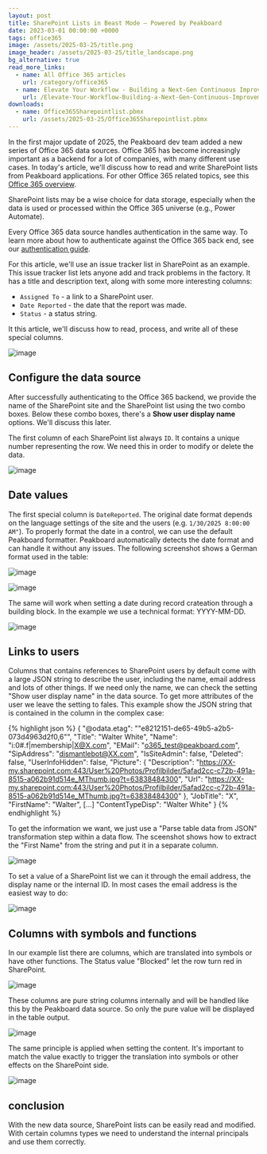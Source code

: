 ```yaml
---
layout: post
title: SharePoint Lists in Beast Mode – Powered by Peakboard
date: 2023-03-01 00:00:00 +0000
tags: office365
image: /assets/2025-03-25/title.png
image_header: /assets/2025-03-25/title_landscape.png
bg_alternative: true
read_more_links:
  - name: All Office 365 articles
    url: /category/office365
  - name: Elevate Your Workflow - Building a Next-Gen Continuous Improvement Board with Office 365 ToDo
    url: /Elevate-Your-Workflow-Building-a-Next-Gen-Continuous-Improvement-Board-with-Office-365-ToDo.html
downloads:
  - name: Office365Sharepointlist.pbmx
    url: /assets/2025-03-25/Office365Sharepointlist.pbmx
---
```

In the first major update of 2025, the Peakboard dev team added a new series of Office 365 data sources. Office 365 has become increasingly important as a backend for a lot of companies, with many different use cases. In today's article, we'll discuss how to read and write SharePoint lists from Peakboard applications. For other Office 365 related topics, see this [Office 365 overview](/category/office365).

SharePoint lists may be a wise choice for data storage, especially when the data is used or processed within the Office 365 universe (e.g., Power Automate).

Every Office 365 data source handles authentication in the same way. To learn more about how to authenticate against the Office 365 back end, see our [authentication guide](/Getting-started-with-the-new-Office-365-Data-Sources.html).

For this article, we'll use an issue tracker list in SharePoint as an example. This issue tracker list lets anyone add and track problems in the factory. It has a title and description text, along with some more interesting columns:
* `Assigned To` - a link to a SharePoint user.
* `Date Reported` - the date that the report was made.
* `Status` - a status string.

It this article, we'll discuss how to read, process, and write all of these special columns.

![image](/assets/2025-03-25/010.png)

## Configure the data source

After successfully authenticating to the Office 365 backend, we provide the name of the SharePoint site and the SharePoint list using the two combo boxes. Below these combo boxes, there's a **Show user display name** options. We'll discuss this later.

The first column of each SharePoint list always `ID`. It contains a unique number representing the row. We need this in order to modify or delete the data.  

![image](/assets/2025-03-25/020.png)

## Date values

The first special column is `DateReported`. The original date format depends on the language settings of the site and the users (e.g. `1/30/2025 8:00:00 AM"`). To properly format the date in a control, we can use the default Peakboard formatter. Peakboard automatically detects the date format and can handle it without any issues. The following screenshot shows a German format used in the table:

![image](/assets/2025-03-25/030.png)

![image](/assets/2025-03-25/035.png)

The same will work when setting a date during record crateation through a building block. In the example we use a technical format: YYYY-MM-DD.

![image](/assets/2025-03-25/036.png)

## Links to users

Columns that contains references to SharePoint users by default come with a large JSON string to describe the user, including the name, email address and lots of other things. 
If we need only the name, we can check the setting "Show user display name" in the data source. To get more attributes of the user we leave the setting to fales. This example show the JSON string that is contained in the column in the complex case:

{% highlight json %}
{
  "@odata.etag": "\"e8212151-de65-49b5-a2b5-073d4963d2f0,6\"",
  "Title": "Walter White",
  "Name": "i:0#.f|membership|X@X.com",
  "EMail": "o365_test@peakboard.com",
  "SipAddress": "dismantlebot@XX.com",
  "IsSiteAdmin": false,
  "Deleted": false,
  "UserInfoHidden": false,
  "Picture": {
    "Description": "https://XX-my.sharepoint.com:443/User%20Photos/Profilbilder/5afad2cc-c72b-491a-8515-a062b91d514e_MThumb.jpg?t=63838484300",
    "Url": "https://XX-my.sharepoint.com:443/User%20Photos/Profilbilder/5afad2cc-c72b-491a-8515-a062b91d514e_MThumb.jpg?t=63838484300"
  },
  "JobTitle": "X",
  "FirstName": "Walter",
[...]
  "ContentTypeDisp": "Walter White"
}
{% endhighlight %}

To get the information we want, we just use a "Parse table data from JSON" transformation step within a data flow. The sceenshot shows how to extract the "First Name" from the string and put it in a separate column.

![image](/assets/2025-03-25/040.png)

To set a value of a SharePoint list we can it through the email address, the display name or the internal ID. In most cases the email address is the easiest way to do:

![image](/assets/2025-03-25/045.png)

## Columns with symbols and functions

In our example list there are columns, which are translated into symbols or have other functions. The Status value "Blocked" let the row turn red in SharePoint.

![image](/assets/2025-03-25/050.png)

These columns are pure string columns internally and will be handled like this by the Peakboard data source. So only the pure value will be displayed in the table output.

![image](/assets/2025-03-25/051.png)

The same principle is applied when setting the content. It's important to match the value exactly to trigger the translation into symbols or other effects on the SharePoint side.

![image](/assets/2025-03-25/055.png)

## conclusion

With the new data source, SharePoint lists can be easily read and modified. With certain columns types we need to understand the internal principals and use them correctly.


